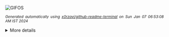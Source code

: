 <div align="justify">
<picture>
    <source media="(prefers-color-scheme: dark)" srcset="https://i.ibb.co/ZG9YmPj/output-gif.gif">
    <source media="(prefers-color-scheme: light)" srcset="https://i.ibb.co/ZG9YmPj/output-gif.gif">
    <img alt="GIFOS" src="https://i.ibb.co/ZG9YmPj/output-gif.gif">
</picture>

<sub><i>Generated automatically using [x0rzavi/github-readme-terminal](https://github.com/x0rzavi/github-readme-terminal) on Sun Jan 07 06:53:08 AM IST 2024</i></sub>

<details>
<summary>More details</summary>

</details>
</div>

<!-- Image deletion URL: https://ibb.co/vV9QYGF/d6c0b67d2b040f4a98b458f8368868ab -->